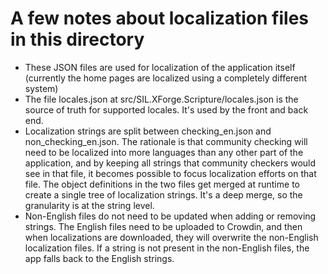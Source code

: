 # A few notes about localization files in this directory

- These JSON files are used for localization of the application itself (currently the home pages are localized using a completely different system)
- The file locales.json at src/SIL.XForge.Scripture/locales.json is the source of truth for supported locales. It's used by the front and back end.
- Localization strings are split between checking_en.json and non_checking_en.json. The rationale is that community checking will need to be localized into more languages than any other part of the application, and by keeping all strings that community checkers would see in that file, it becomes possible to focus localization efforts on that file. The object definitions in the two files get merged at runtime to create a single tree of localization strings. It's a deep merge, so the granularity is at the string level.
- Non-English files do not need to be updated when adding or removing strings. The English files need to be uploaded to Crowdin, and then when localizations are downloaded, they will overwrite the non-English localization files. If a string is not present in the non-English files, the app falls back to the English strings.

